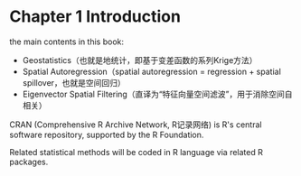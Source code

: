 # Chapter 1 Introduction

the main contents in this book:

+ Geostatistics（也就是地统计，即基于变差函数的系列Krige方法）
+ Spatial Autoregression（spatial autoregression = regression + spatial spillover，也就是空间回归）
+ Eigenvector Spatial Filtering（直译为“特征向量空间滤波”，用于消除空间自相关）

CRAN (Comprehensive R Archive Network, R记录网络) is R's central software repository, supported by the R Foundation.

Related statistical methods will be coded in R language via related R packages.
